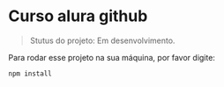 <h1>Curso alura github</h1>

>Stutus do projeto: Em desenvolvimento.

Para rodar esse projeto na sua máquina, por favor digite:
```
npm install
```
